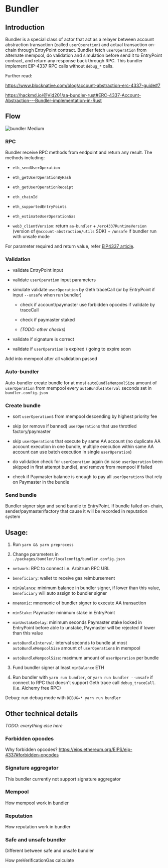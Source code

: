 # Bundler


## Introduction

Bundler is a special class of actor that act as a relayer between account abstraction transaction (called `userOperation`) and actual transaction on-chain through EntryPoint contract. Bundler fetch `userOperation` from alternate mempool, do validation and simulation before send it to EntryPoint contract, and return any response back through RPC. This bundler implement EIP-4337 RPC calls without `debug_*` calls.

Further read:

https://www.blocknative.com/blog/account-abstraction-erc-4337-guide#7

https://hackmd.io/@Vid201/aa-bundler-rust#ERC-4337-Account-Abstraction---Bundler-implementation-in-Rust


## Flow

![bundler Medium](https://user-images.githubusercontent.com/48756752/230726201-6953f1f6-67a1-46ea-9dd6-0e24885069b2.png)

### RPC

Bundler receive RPC methods from endpoint and return any result. The methods including:

  - `eth_sendUserOperation`

  - `eth_getUserOperationByHash`

  - `eth_getUserOperationReceipt`

  - `eth_chainId`

  - `eth_supportedEntryPoints`

  - `eth_estimateUserOperationGas`

  - `web3_clientVersion`: return `aa-bundler` + `/erc4337RuntimeVersion` (version of `@account-abstraction/utils` SDK) + `/unsafe` if bundler run with unsafe mode

For parameter required and return value, refer [EIP4337 article](https://eips.ethereum.org/EIPS/eip-4337#rpc-methods-eth-namespace).

### Validation

- validate EntryPoint input

- validate `userOperation` input parameters

- simulate validate `userOperation` by Geth traceCall (or by EntryPoint if input `--unsafe` when run bundler)

  - check if account/paymaster use forbidden opcodes if validate by traceCall

  - check if paymaster staked

  - *(TODO: other checks)*

- validate if signature is correct

- validate if `userOperation` is expired / going to expire soon

Add into mempool after all validation passed

### Auto-bundler

Auto-bundler create bundle for at most `autoBundleMempoolSize` amount of `userOperation` from mempool every `autoBundleInterval` seconds set in `bundler.config.json`

### Create bundle

- sort `userOperation`s from mempool descending by highest priority fee

- skip (or remove if banned) `userOperation`s that use throttled factory/paymaster

- skip `userOperation`s that execute by same AA account (no duplicate AA account execution in one bundle, multiple execution within same AA account can use batch execution in single `userOperation`)

- do validation check for `userOperation` again (in case `userOperation` been skipped in first attempt bundle), and remove from mempool if failed

- check if Paymaster balance is enough to pay all `userOperation`s that rely on Paymaster in the bundle

### Send bundle

Bundler signer sign and send bundle to EntryPoint. If bundle failed on-chain, sender/paymaster/factory that cause it will be recorded in reputation system


## Usage:

1. Run `yarn && yarn preprocess`

2. Change parameters in `./packages/bundler/localconfig/bundler.config.json`

  - `network`: RPC to connect i.e. Arbitrum RPC URL

  - `beneficiary`: wallet to receive gas reimbursement

  - `minBalance`: minimum balance in bundler signer, if lower than this value, `beneficiary` will auto assign to bundler signer

  - `mnemonic`: mnemonic of bundler signer to execute AA transaction

  - `minStake`: Paymaster minimum stake in EntryPoint

  - `minUnstakeDelay`: minimum seconds Paymaster stake locked in EntryPoint before able to unstake, Paymaster will be rejected if lower than this value

  - `autoBundleInterval`: interval seconds to bundle at most `autoBundleMempoolSize` amount of `userOperation`s in mempool

  - `autoBundleMempoolSize`: maximum amount of `userOperation` per bundle

3. Fund bundler signer at least `minBalance` ETH

4. Run bundler with `yarn run bundler`, or `yarn run bundler --unsafe` if connect to RPC that doesn't support Geth trace call `debug_traceCall`. (i.e. Alchemy free RPC)

Debug: run debug mode with `DEBUG=* yarn run bundler`


## Other technical details

*TODO: everything else here*

### Forbidden opcodes

Why forbidden opcodes?
https://eips.ethereum.org/EIPS/eip-4337#forbidden-opcodes

### Signature aggregator

This bundler currently not support signature aggregator

### Mempool

How mempool work in bundler

### Reputation

How reputation work in bundler

### Safe and unsafe bundler

Different between safe and unsafe bundler

How preVerificationGas calculate
